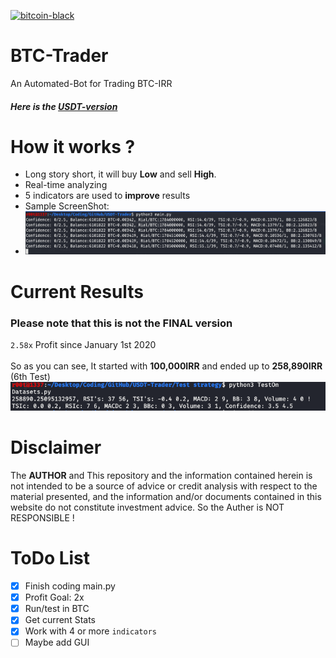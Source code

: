 [![bitcoin-black](https://github.com/Ximi1970/Donate/blob/master/bitcoin-donate-black.png)](https://www.blockchain.com/btc/address/1LQKZHNSzBZeEc7tkdz3McpQkJDsreaHLN)
# BTC-Trader
An Automated-Bot for Trading BTC-IRR
##### Here is the [USDT-version](../../tree/8a3710a16ada218aeb913ec9d61538ca65190a5e)
# How it works ?
- Long story short, it will buy **Low** and sell **High**.
- Real-time analyzing
- 5 indicators are used to **improve** results
- Sample ScreenShot:
- <img src="imgs/run.png">
# Current Results
### Please note that this is not the FINAL version
`2.58x` Profit since January 1st 2020
<br>
<br>
So as you can see, It started with **100,000IRR** and ended up to **258,890IRR** (6th Test)
<img src="imgs/test6.png">
# Disclaimer
The **AUTHOR** and This repository and the information contained herein is not intended to be a source of advice or credit analysis with respect to the material presented, and the information and/or documents contained in this website do not constitute investment advice. So the Auther is NOT RESPONSIBLE !
# ToDo List
- [X] Finish coding main.py
- [X] Profit Goal: 2x
- [X] Run/test in BTC
- [X] Get current Stats
- [X] Work with 4 or more `indicators`
- [ ] Maybe add GUI
